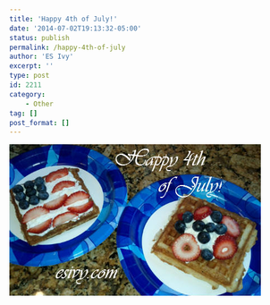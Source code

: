 ```yaml
---
title: 'Happy 4th of July!'
date: '2014-07-02T19:13:32-05:00'
status: publish
permalink: /happy-4th-of-july
author: 'ES Ivy'
excerpt: ''
type: post
id: 2211
category:
    - Other
tag: []
post_format: []
---
```

![HappyFourth450x271](../uploads/2014/07/HappyFourth450x271.jpg)